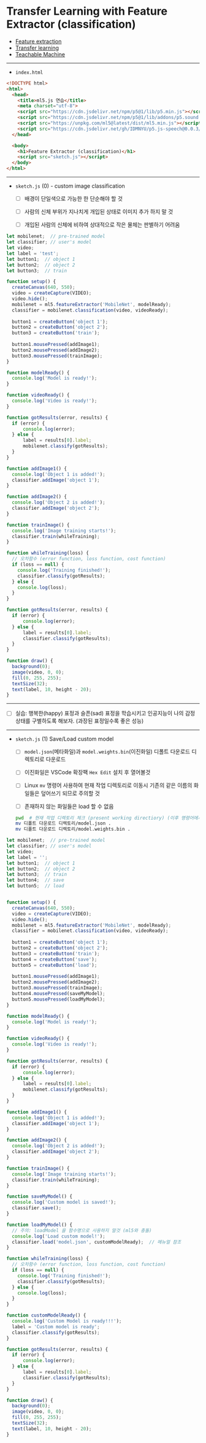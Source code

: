 # Transfer Learning with Feature Extractor (classification)
- [Feature extraction](https://en.wikipedia.org/wiki/Feature_extraction)
- [Transfer learning](https://en.wikipedia.org/wiki/Transfer_learning)
- [Teachable Machine](https://teachablemachine.withgoogle.com/)


---

- `index.html`

```html
<!DOCTYPE html>
<html>
  <head>
    <title>ml5.js 연습</title>
    <meta charset="utf-8">
    <script src="https://cdn.jsdelivr.net/npm/p5@1/lib/p5.min.js"></script>
    <script src="https://cdn.jsdelivr.net/npm/p5@1/lib/addons/p5.sound.min.js"></script>
    <script src="https://unpkg.com/ml5@latest/dist/ml5.min.js"></script>
    <script src="https://cdn.jsdelivr.net/gh/IDMNYU/p5.js-speech@0.0.3/lib/p5.speech.js"></script>
  </head>

  <body>
    <h1>Feature Extractor (classification)</h1>
    <script src="sketch.js"></script>
  </body>
</html>
```

---

- `sketch.js` (0) - custom image classification
  - [ ] 배경이 단일색으로 가능한 한 단순해야 할 것
  - [ ] 사람의 신체 부위가 지나치게 개입된 상태로 이미지 추가 하지 말 것
  - [ ] 개입된 사람의 신체에 비하여 상대적으로 작은 물체는 판별하기 어려움


```javascript
let mobilenet;  // pre-trained model
let classifier; // user's model
let video;
let label = 'test';
let button1;  // object 1
let button2;  // object 2
let button3;  // train

function setup() {
  createCanvas(640, 550);
  video = createCapture(VIDEO);
  video.hide();
  mobilenet = ml5.featureExtractor('MobileNet', modelReady);
  classifier = mobilenet.classification(video, videoReady);
  
  button1 = createButton('object 1');
  button2 = createButton('object 2');
  button3 = createButton('train');
  
  button1.mousePressed(addImage1);
  button2.mousePressed(addImage2);
  button3.mousePressed(trainImage);
}

function modelReady() {
  console.log('Model is ready!');
}

function videoReady() {
  console.log('Video is ready!');
}

function gotResults(error, results) { 
  if (error) {
      console.log(error);
  } else {
      label = results[0].label;
      mobilenet.classify(gotResults);
  }
}

function addImage1() {
  console.log('Object 1 is added!');
  classifier.addImage('object 1');
}

function addImage2() {
  console.log('Object 2 is added!');
  classifier.addImage('object 2');
}

function trainImage() {
  console.log('Image training starts!');
  classifier.train(whileTraining);
}

function whileTraining(loss) {
  // 오차함수 (error function, loss function, cost function)
  if (loss == null) {
    console.log('Training finished!');
    classifier.classify(gotResults);
  } else {
    console.log(loss);  
  }
}

function gotResults(error, results) { 
  if (error) {
      console.log(error);
  } else {
      label = results[0].label;
      classifier.classify(gotResults);
  }
}

function draw() {
  background(0);
  image(video, 0, 0);
  fill(0, 255, 255);
  textSize(32);
  text(label, 10, height - 20);
}
```

---

- [ ] 실습: 행복한(happy) 표정과 슬픈(sad) 표정을 학습시키고 인공지능이 나의 감정 상태를 구별하도록 해보자. (과장된 표정일수록 좋은 성능)


---

- `sketch.js` (1) Save/Load custom model
  - [ ] `model.json`(메타화일)과 `model.weights.bin`(이진화일) 디폴트 다운로드 디렉토리로 다운로드
  - [ ] 이진화일은 VSCode 확장팩 `Hex Edit` 설치 후 열어볼것
  - [ ] Linux `mv` 명령어 사용하여 현재 작업 디렉토리로 이동시 기존의 같은 이름의 화일들은 덮어쓰기 되므로 주의할 것 
  - [ ] 존재하지 않는 화일들은 load 할 수 없음 


  ```sh
  pwd  # 현재 작업 디렉토리 체크 (present working directiory) (이후 명령어에서 간단히 . 을 대신 사용함)
  mv 디폴트 다운로드 디렉토리/model.json .
  mv 디폴트 다운로드 디렉토리/model.weights.bin .
  ```

```javascript
let mobilenet;  // pre-trained model
let classifier; // user's model
let video;
let label = '';
let button1;  // object 1
let button2;  // object 2
let button3;  // train
let button4;  // save
let button5;  // load


function setup() {
  createCanvas(640, 550);
  video = createCapture(VIDEO);
  video.hide();
  mobilenet = ml5.featureExtractor('MobileNet', modelReady);
  classifier = mobilenet.classification(video, videoReady);
  
  button1 = createButton('object 1');
  button2 = createButton('object 2');
  button3 = createButton('train');
  button4 = createButton('save');
  button5 = createButton('load');
  
  button1.mousePressed(addImage1);
  button2.mousePressed(addImage2);
  button3.mousePressed(trainImage);
  button4.mousePressed(saveMyModel);
  button5.mousePressed(loadMyModel);
}

function modelReady() {
  console.log('Model is ready!');
}

function videoReady() {
  console.log('Video is ready!');
}

function gotResults(error, results) { 
  if (error) {
      console.log(error);
  } else {
      label = results[0].label;
      mobilenet.classify(gotResults);
  }
}

function addImage1() {
  console.log('Object 1 is added!');
  classifier.addImage('object 1');
}

function addImage2() {
  console.log('Object 2 is added!');
  classifier.addImage('object 2');
}

function trainImage() {
  console.log('Image training starts!');
  classifier.train(whileTraining);
}

function saveMyModel() {
  console.log('Custom model is saved!');
  classifier.save();
}

function loadMyModel() {
  // 주의: loadModel 을 함수명으로 사용하지 말것 (ml5와 충돌)
  console.log('Load custom model!');
  classifier.load('model.json', customModelReady);  // 메뉴얼 참조
}

function whileTraining(loss) {
  // 오차함수 (error function, loss function, cost function)
  if (loss == null) {
    console.log('Training finished!');
    classifier.classify(gotResults);
  } else {
    console.log(loss);  
  }
}

function customModelReady() {
  console.log('Custom Model is ready!!!');
  label = 'Custom model is ready';
  classifier.classify(gotResults);
}

function gotResults(error, results) { 
  if (error) {
      console.log(error);
  } else {
      label = results[0].label;
      classifier.classify(gotResults);
  }
}

function draw() {
  background(0);
  image(video, 0, 0);
  fill(0, 255, 255);
  textSize(32);
  text(label, 10, height - 20);
}
```
